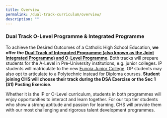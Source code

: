 ```yaml
---
title: Overview
permalink: /dual-track-curriculum/overview/
description: ""
---
```


### Dual Track O-Level Programme & Integrated Programme

To achieve the Desired Outcomes of a Catholic High School Education, **we offer the [Dual Track of Integrated Programme (also known as the Joint Integrated Programme) and O-Level Programme](https://catholichigh.moe.edu.sg/overview-of-the-dual-track/)**. Both tracks will prepare students for the A-Level in Pre-University institutions, e.g. junior colleges. IP students will matriculate to the new [Eunoia Junior College](https://catholichigh.moe.edu.sg/about-eunoia-jc/). OP students may also opt to articulate to a Polytechnic instead for Diploma courses. **Student joining CHS will choose their track during the DSA Exercise or the Sec 1 (S1) Posting Exercise.**

Whether it is the IP or O-Level curriculum, students in both programmes will enjoy opportunities to interact and learn together. For our top tier students who show a strong aptitude and passion for learning, CHS will provide them with our most challenging and rigorous talent development programmes.
